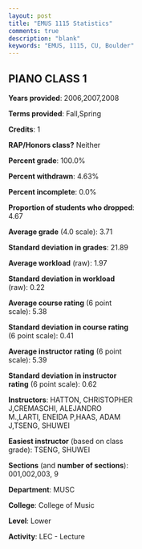 ```yaml
---
layout: post
title: "EMUS 1115 Statistics"
comments: true
description: "blank"
keywords: "EMUS, 1115, CU, Boulder"
--- 
```

<head>
<script src="https://ajax.googleapis.com/ajax/libs/jquery/2.1.3/jquery.min.js"></script>
<script src="https://dl.dropboxusercontent.com/s/pc42nxpaw1ea4o9/highcharts.js?dl=0"></script>
<!-- <script src="../assets/js/highcharts.js"></script> -->
<style type="text/css">@font-face {
	font-family: "Bebas Neue";
	src: url(https://www.filehosting.org/file/details/544349/BebasNeue%20Regular.otf) format("opentype");
	}
	h1.Bebas { 
		font-family: "Bebas Neue", Verdana, Tahoma;
	}
</style>
</head>
<body>
	<div id="container" style="float: right; width: 45%; height: 88%; margin-left: 2.5%; margin-right: 2.5%;"></div>
	<script language="JavaScript">
		$(document).ready(function() {
		var chart = {type: 'column'};
		var title = {text: 'Grade Distribution'};
		var xAxis = {categories: ['A','B','C','D','F'],crosshair: true};
		var yAxis = {min: 0,title: {text: 'Percentage'}};
		var tooltip = {headerFormat: '<center><b><span style="font-size:20px">{point.key}</span></b></center>',
		               pointFormat: '<td style="padding:0"><b>{point.y:.1f}%</b></td>',
		               footerFormat: '</table>',shared: true,useHTML: true};
		var plotOptions = {column: {pointPadding: 0.0,borderWidth: 0}};  
		var credits = {enabled: false};var series= [{name: 'Percent',data: [81.37,12.75,3.92,0.98,0.98,]}];
		var json = {};
		json.chart = chart;
		json.title = title;
		json.tooltip = tooltip;
		json.xAxis = xAxis;
		json.yAxis = yAxis;  
		json.series = series;
		json.plotOptions = plotOptions;  
		json.credits = credits;
		$('#container').highcharts(json);
	});
	</script>
</body>
			   
## PIANO CLASS 1

**Years provided**: 2006,2007,2008

**Terms provided**: Fall,Spring

**Credits**: 1

**RAP/Honors class?** Neither

**Percent grade**: 100.0%

**Percent withdrawn**: 4.63%

**Percent incomplete**: 0.0%

**Proportion of students who dropped**: 4.67

**Average grade** (4.0 scale): 3.71

**Standard deviation in grades**: 21.89

**Average workload** (raw): 1.97

**Standard deviation in workload** (raw): 0.22

**Average course rating** (6 point scale): 5.38

**Standard deviation in course rating** (6 point scale): 0.41

**Average instructor rating** (6 point scale): 5.39

**Standard deviation in instructor rating** (6 point scale): 0.62

**Instructors**: HATTON, CHRISTOPHER J,CREMASCHI, ALEJANDRO M.,LARTI, ENEIDA P,HAAS, ADAM J,TSENG, SHUWEI

**Easiest instructor** (based on class grade): TSENG, SHUWEI

**Sections** (and **number of sections**): 001,002,003, 9

**Department**: MUSC

**College**: College of Music

**Level**: Lower

**Activity**: LEC - Lecture